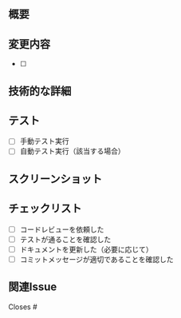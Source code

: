 ## 概要
<!-- このPRで実装する機能の概要を簡潔に説明してください -->

## 変更内容
<!-- 具体的な変更内容を箇条書きで記載してください -->
- [ ] 

## 技術的な詳細
<!-- 実装の技術的な詳細があれば記載してください -->

## テスト
<!-- どのようなテストを行ったか、または行う予定かを記載してください -->
- [ ] 手動テスト実行
- [ ] 自動テスト実行（該当する場合）

## スクリーンショット
<!-- UI変更がある場合はスクリーンショットを添付してください -->

## チェックリスト
- [ ] コードレビューを依頼した
- [ ] テストが通ることを確認した
- [ ] ドキュメントを更新した（必要に応じて）
- [ ] コミットメッセージが適切であることを確認した

## 関連Issue
<!-- 関連するIssueがあれば記載してください -->
Closes # 
